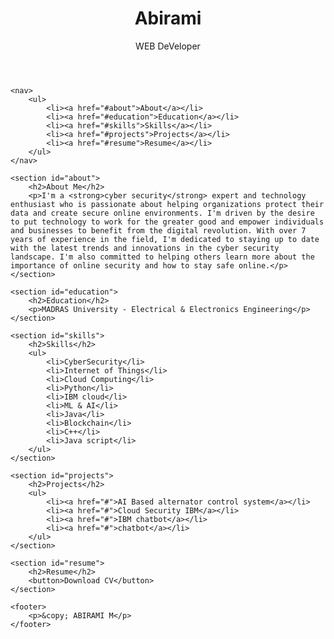<html>
<head>
    <title>Abirami - Portfolio</title>
    <link rel="stylesheet" type="text/css" href="style.css">
</head>
<body>
    <header>
        <div class="header-content">
            <h1>Abirami </h1>
            <p>WEB DeVeloper</p>
        </div>
    </header>
    
    <nav>
        <ul>
            <li><a href="#about">About</a></li>
            <li><a href="#education">Education</a></li>
            <li><a href="#skills">Skills</a></li>
            <li><a href="#projects">Projects</a></li>
            <li><a href="#resume">Resume</a></li>
        </ul>
    </nav>
    
    <section id="about">
        <h2>About Me</h2>
        <p>I'm a <strong>cyber security</strong> expert and technology enthusiast who is passionate about helping organizations protect their data and create secure online environments. I'm driven by the desire to put technology to work for the greater good and empower individuals and businesses to benefit from the digital revolution. With over 7 years of experience in the field, I'm dedicated to staying up to date with the latest trends and innovations in the cyber security landscape. I'm also committed to helping others learn more about the importance of online security and how to stay safe online.</p>
    </section>
    
    <section id="education">
        <h2>Education</h2>
        <p>MADRAS University - Electrical & Electronics Engineering</p>
    </section>
    
    <section id="skills">
        <h2>Skills</h2>
        <ul>
            <li>CyberSecurity</li>
            <li>Internet of Things</li>
            <li>Cloud Computing</li>
            <li>Python</li>
            <li>IBM cloud</li>
            <li>ML & AI</li>
            <li>Java</li>
            <li>Blockchain</li>
            <li>C++</li>
            <li>Java script</li>
        </ul>
    </section>
    
    <section id="projects">
        <h2>Projects</h2>
        <ul>
            <li><a href="#">AI Based alternator control system</a></li>
            <li><a href="#">Cloud Security IBM</a></li>
            <li><a href="#">IBM chatbot</a></li>
            <li><a href="#">chatbot</a></li>
        </ul>
    </section>
    
    <section id="resume">
        <h2>Resume</h2>
        <button>Download CV</button>
    </section>
    
    <footer>
        <p>&copy; ABIRAMI M</p>
    </footer>
</body>
</html>
